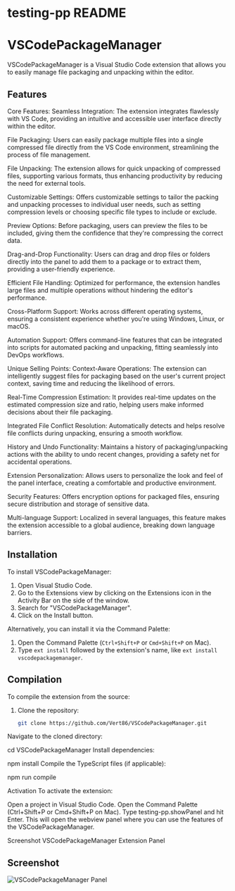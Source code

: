# testing-pp README
# VSCodePackageManager

VSCodePackageManager is a Visual Studio Code extension that allows you to easily manage file packaging and unpacking within the editor.

## Features

Core Features:
Seamless Integration: The extension integrates flawlessly with VS Code, providing an intuitive and accessible user interface directly within the editor.

File Packaging: Users can easily package multiple files into a single compressed file directly from the VS Code environment, streamlining the process of file management.

File Unpacking: The extension allows for quick unpacking of compressed files, supporting various formats, thus enhancing productivity by reducing the need for external tools.

Customizable Settings: Offers customizable settings to tailor the packing and unpacking processes to individual user needs, such as setting compression levels or choosing specific file types to include or exclude.

Preview Options: Before packaging, users can preview the files to be included, giving them the confidence that they're compressing the correct data.

Drag-and-Drop Functionality: Users can drag and drop files or folders directly into the panel to add them to a package or to extract them, providing a user-friendly experience.

Efficient File Handling: Optimized for performance, the extension handles large files and multiple operations without hindering the editor's performance.

Cross-Platform Support: Works across different operating systems, ensuring a consistent experience whether you're using Windows, Linux, or macOS.

Automation Support: Offers command-line features that can be integrated into scripts for automated packing and unpacking, fitting seamlessly into DevOps workflows.

Unique Selling Points:
Context-Aware Operations: The extension can intelligently suggest files for packaging based on the user's current project context, saving time and reducing the likelihood of errors.

Real-Time Compression Estimation: It provides real-time updates on the estimated compression size and ratio, helping users make informed decisions about their file packaging.

Integrated File Conflict Resolution: Automatically detects and helps resolve file conflicts during unpacking, ensuring a smooth workflow.

History and Undo Functionality: Maintains a history of packaging/unpacking actions with the ability to undo recent changes, providing a safety net for accidental operations.

Extension Personalization: Allows users to personalize the look and feel of the panel interface, creating a comfortable and productive environment.

Security Features: Offers encryption options for packaged files, ensuring secure distribution and storage of sensitive data.

Multi-language Support: Localized in several languages, this feature makes the extension accessible to a global audience, breaking down language barriers.

## Installation

To install VSCodePackageManager:

1. Open Visual Studio Code.
2. Go to the Extensions view by clicking on the Extensions icon in the Activity Bar on the side of the window.
3. Search for "VSCodePackageManager".
4. Click on the Install button.

Alternatively, you can install it via the Command Palette:

1. Open the Command Palette (`Ctrl+Shift+P` or `Cmd+Shift+P` on Mac).
2. Type `ext install` followed by the extension's name, like `ext install vscodepackagemanager`.

## Compilation

To compile the extension from the source:

1. Clone the repository:

   ```bash
   git clone https://github.com/Vert86/VSCodePackageManager.git

Navigate to the cloned directory:

cd VSCodePackageManager
Install dependencies:

npm install
Compile the TypeScript files (if applicable):

npm run compile

Activation
To activate the extension:

Open a project in Visual Studio Code.
Open the Command Palette (Ctrl+Shift+P or Cmd+Shift+P on Mac).
Type testing-pp.showPanel and hit Enter.
This will open the webview panel where you can use the features of the VSCodePackageManager.

Screenshot
VSCodePackageManager Extension Panel
## Screenshot

![VSCodePackageManager Panel](extension_screenshot.png "VSCodePackageManager Extension Panel")
